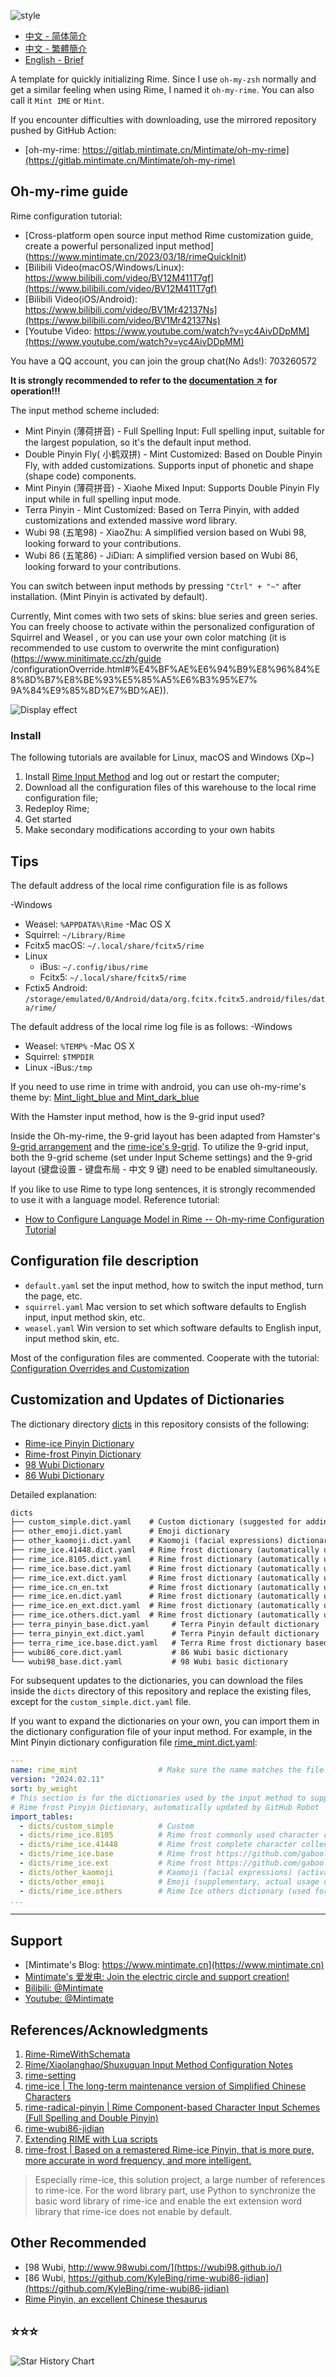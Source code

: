 ![style](https://www.mintimate.cc/image/demo/guide.webp)

- [中文 - 简体简介](README.md)
- [中文 - 繁體簡介](README_zh-CHT.md)
- [English - Brief](README_en.md)

A template for quickly initializing Rime. Since I use `oh-my-zsh` normally and get a similar feeling when using Rime, I named it `oh-my-rime`. You can also call it `Mint IME` or `Mint`.

If you encounter difficulties with downloading, use the mirrored repository pushed by GitHub Action:
- [oh-my-rime: https://gitlab.mintimate.cn/Mintimate/oh-my-rime](https://gitlab.mintimate.cn/Mintimate/oh-my-rime)

## Oh-my-rime guide

Rime configuration tutorial:
- [Cross-platform open source input method Rime customization guide, create a powerful personalized input method] (https://www.mintimate.cn/2023/03/18/rimeQuickInit)
- [Bilibili Video(macOS/Windows/Linux): https://www.bilibili.com/video/BV12M411T7gf](https://www.bilibili.com/video/BV12M411T7gf)
- [Bilibili Video(iOS/Android): https://www.bilibili.com/video/BV1Mr42137Ns](https://www.bilibili.com/video/BV1Mr42137Ns)
- [Youtube Video: https://www.youtube.com/watch?v=yc4AivDDpMM](https://www.youtube.com/watch?v=yc4AivDDpMM)

You have a QQ account, you can join the group chat(No Ads!): 703260572

**It is strongly recommended to refer to the [documentation ↗](https://www.mintimate.cc) for operation!!!**

The input method scheme included:
- Mint Pinyin (薄荷拼音) - Full Spelling Input: Full spelling input, suitable for the largest population, so it's the default input method.
- Double Pinyin Fly( 小鹤双拼) - Mint Customized: Based on Double Pinyin Fly, with added customizations. Supports input of phonetic and shape (shape code) components.
- Mint Pinyin (薄荷拼音) - Xiaohe Mixed Input: Supports Double Pinyin Fly input while in full spelling input mode.
- Terra Pinyin - Mint Customized: Based on Terra Pinyin, with added customizations and extended massive word library.
- Wubi 98 (五笔98) - XiaoZhu: A simplified version based on Wubi 98, looking forward to your contributions.
- Wubi 86 (五笔86) - JiDian: A simplified version based on Wubi 86, looking forward to your contributions.

You can switch between input methods by pressing `"Ctrl" + "~"` after installation. (Mint Pinyin is activated by default).

Currently, Mint comes with two sets of skins: blue series and green series. You can freely choose to activate within the personalized configuration of Squirrel and Weasel , or you can use your own color matching (it is recommended to use custom to overwrite the mint configuration) (https://www.minitimate.cc/zh/guide /configurationOverride.html#%E4%BF%AE%E6%94%B9%E8%96%84%E8%8D%B7%E8%BE%93%E5%85%A5%E6%B3%95%E7% 9A%84%E9%85%8D%E7%BD%AE)).

![Display effect](https://www.minitimate.cc/image/demo/themeOfOhMyRime.webp)

### Install

The following tutorials are available for Linux, macOS and Windows (Xp~)

1. Install [Rime Input Method](https://rime.im/) and log out or restart the computer;
2. Download all the configuration files of this warehouse to the local rime configuration file;
3. Redeploy Rime;
4. Get started
5. Make secondary modifications according to your own habits

## Tips
The default address of the local rime configuration file is as follows

-Windows
  - Weasel: `%APPDATA%\Rime`
-Mac OS X
  - Squirrel: `~/Library/Rime`
  - Fcitx5 macOS: `~/.local/share/fcitx5/rime`
- Linux
  - iBus: `~/.config/ibus/rime`
  - Fcitx5: `~/.local/share/fcitx5/rime`
- Fctix5 Android: `/storage/emulated/0/Android/data/org.fcitx.fcitx5.android/files/data/rime/`

The default address of the local rime log file is as follows:
-Windows
  - Weasel: `%TEMP%`
-Mac OS X
  - Squirrel: `$TMPDIR`
- Linux
  -iBus:`/tmp`

If you need to use rime in trime with android, you can use oh-my-rime's theme by: [Mint_light_blue and Mint_dark_blue](https://www.mintimate.cc/zh/demo/diffAppearance.html#android%E5%A4%96%E8%A7%82)

With the Hamster input method, how is the 9-grid input used?

Inside the Oh-my-rime, the 9-grid layout has been adapted from Hamster's [9-grid arrangement](https://github.com/imfuxiao/Hamster/) and the [rime-ice's 9-grid](https://github.com/iDvel/rime-ice/blob/main/t9.schema.yaml). To utilize the 9-grid input, both the 9-grid scheme (set under Input Scheme settings) and the 9-grid layout (键盘设置 - 键盘布局 - 中文 9 键) need to be enabled simultaneously.

If you like to use Rime to type long sentences, it is strongly recommended to use it with a language model. Reference tutorial:
- [How to Configure Language Model in Rime -- Oh-my-rime Configuration Tutorial](https://www.mintimate.cc/en/guide/languageModel.html)


## Configuration file description

- `default.yaml` set the input method, how to switch the input method, turn the page, etc.
- `squirrel.yaml` Mac version to set which software defaults to English input, input method skin, etc.
- `weasel.yaml` Win version to set which software defaults to English input, input method skin, etc.

Most of the configuration files are commented. Cooperate with the tutorial: [Configuration Overrides and Customization](https://www.mintimate.cc/en/guide/configurationOverride.html)

## Customization and Updates of Dictionaries

The dictionary directory [dicts](dicts) in this repository consists of the following:

- [Rime-ice Pinyin Dictionary](https://github.com/iDvel/rime-ice)
- [Rime-frost Pinyin Dictionary](https://github.com/gaboolic/rime-frost)
- [98 Wubi Dictionary](https://github.com/yanhuacuo/98wubi-tables)
- [86 Wubi Dictionary](https://github.com/KyleBing/rime-wubi86-jidian)

Detailed explanation:
```txt
dicts
├── custom_simple.dict.yaml    # Custom dictionary (suggested for adding your own dictionaries)
├── other_emoji.dict.yaml      # Emoji dictionary
├── other_kaomoji.dict.yaml    # Kaomoji (facial expressions) dictionary (activated by `VV`)
├── rime_ice.41448.dict.yaml   # Rime frost dictionary (automatically updated by GitHub Action)
├── rime_ice.8105.dict.yaml    # Rime frost dictionary (automatically updated by GitHub Action)
├── rime_ice.base.dict.yaml    # Rime frost dictionary (automatically updated by GitHub Action)
├── rime_ice.ext.dict.yaml     # Rime frost dictionary (automatically updated by GitHub Action)
├── rime_ice.cn_en.txt         # Rime frost dictionary (automatically updated by GitHub Action)
├── rime_ice.en.dict.yaml      # Rime frost dictionary (automatically updated by GitHub Action)
├── rime_ice.en_ext.dict.yaml  # Rime frost dictionary (automatically updated by GitHub Action)
├── rime_ice.others.dict.yaml  # Rime frost dictionary (automatically updated by GitHub Action)
├── terra_pinyin_base.dict.yaml     # Terra Pinyin default dictionary
├── terra_pinyin_ext.dict.yaml      # Terra Pinyin default dictionary
├── terra_rime_ice.base.dict.yaml   # Terra Rime frost dictionary based on Python script conversion and automatic updating
├── wubi86_core.dict.yaml           # 86 Wubi basic dictionary
└── wubi98_base.dict.yaml           # 98 Wubi basic dictionary
```

For subsequent updates to the dictionaries, you can download the files inside the `dicts` directory of this repository and replace the existing files, except for the `custom_simple.dict.yaml` file.

If you want to expand the dictionaries on your own, you can import them in the dictionary configuration file of your input method. For example, in the Mint Pinyin dictionary configuration file [rime_mint.dict.yaml](rime_mint.dict.yaml):

```yaml
---
name: rime_mint                  # Make sure the name matches the file name
version: "2024.02.11"
sort: by_weight
# This section is for the dictionaries used by the input method to supplement and expand the vocabulary
# Rime frost Pinyin Dictionary, automatically updated by GitHub Robot
import_tables:
  - dicts/custom_simple          # Custom
  - dicts/rime_ice.8105          # Rime frost commonly used character collection
  - dicts/rime_ice.41448         # Rime frost complete character collection
  - dicts/rime_ice.base          # Rime frost https://github.com/gaboolic/rime-frost
  - dicts/rime_ice.ext           # Rime frost https://github.com/gaboolic/rime-frost
  - dicts/other_kaomoji          # Kaomoji (facial expressions) (activated by `vv`)
  - dicts/other_emoji            # Emoji (supplementary, actual usage usually requires OpenCC)
  - dicts/rime_ice.others        # Rime Ice others dictionary (used for automatic error correction)
...
```

------

## Support

- [Mintimate's Blog: https://www.mintimate.cn](https://www.mintimate.cn)
- [Mintimate's 爱发电: Join the electric circle and support creation!](https://afdian.net/a/mintimate)
- [Bilibili: @Mintimate](https://space.bilibili.com/355567627)
- [Youtube: @Mintimate](https://www.youtube.com/channel/UCI7LLdUGNzkcKOE7grAqCoA)


## References/Acknowledgments

1. [Rime-RimeWithSchemata](https://github.com/rime/home/wiki/RimeWithSchemata)
2. [Rime/Xiaolanghao/Shuxuguan Input Method Configuration Notes](https://chenhe.me/post/oh-my-rime)
3. [rime-setting](https://github.com/Iorest/rime-setting)
4. [rime-ice | The long-term maintenance version of Simplified Chinese Characters](https://github.com/iDvel/rime-ice)
5. [rime-radical-pinyin | Rime Component-based Character Input Schemes (Full Spelling and Double Pinyin)](https://github.com/mirtlecn/rime-radical-pinyin)
6. [rime-wubi86-jidian](https://github.com/KyleBing/rime-wubi86-jidian)
7. [Extending RIME with Lua scripts](https://github.com/hchunhui/librime-lua/wiki/Scripting)
8. [rime-frost | Based on a remastered Rime-ice Pinyin, that is more pure, more accurate in word frequency, and more intelligent.](https://github.com/gaboolic/rime-frost)


> Especially rime-ice, this solution project, a large number of references to rime-ice. For the word library part, use Python to synchronize the basic word library of rime-ice and enable the ext extension word library that rime-ice does not enable by default.

## Other Recommended
- [98 Wubi, http://www.98wubi.com/](https://wubi98.github.io/)
- [86 Wubi, https://github.com/KyleBing/rime-wubi86-jidian](https://github.com/KyleBing/rime-wubi86-jidian)
- [Rime Pinyin, an excellent Chinese thesaurus](https://github.com/iDvel/rime-ice)

## ⭐⭐⭐

<picture>
<source media="(prefers-color-scheme: dark)" srcset="https://api.star-history.com/svg?repos=Mintimate/oh-my-rime&type=Timeline&theme=dark" />
<source media="(prefers-color-scheme: light)" srcset="https://api.star-history.com/svg?repos=Mintimate/oh-my-rime&type=Timeline" />
<img alt="Star History Chart" src="https://api.star-history.com/svg?repos=Mintimate/oh-my-rime&type=Timeline" />
</picture>
